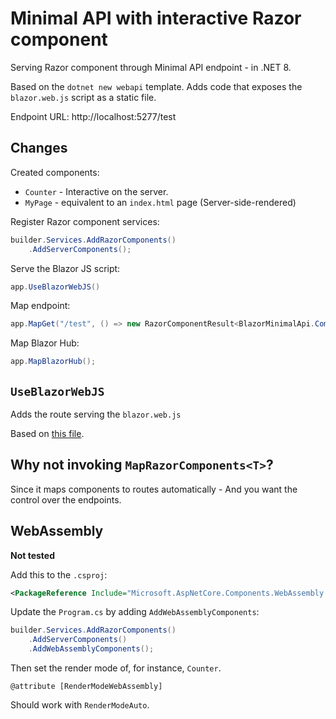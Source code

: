 # Minimal API with interactive Razor component

Serving Razor component through Minimal API endpoint - in .NET 8.

Based on the ``dotnet new webapi`` template. Adds code that exposes the ``blazor.web.js`` script as a static file.

Endpoint URL: http://localhost:5277/test

## Changes

Created components:

* ``Counter`` - Interactive on the server.
* ``MyPage`` - equivalent to an ``index.html`` page (Server-side-rendered)

Register Razor component services:

```cs
builder.Services.AddRazorComponents()
    .AddServerComponents();
```

Serve the Blazor JS script:

```cs 
app.UseBlazorWebJS()
```


Map endpoint:

```cs
app.MapGet("/test", () => new RazorComponentResult<BlazorMinimalApi.Components.MyPage>());
```

Map Blazor Hub:

```cs
app.MapBlazorHub();
```

## ``UseBlazorWebJS``

Adds the route serving the ``blazor.web.js``

Based on [this file](https://github.com/dotnet/aspnetcore/blob/e6c7c01bce4fce79bf5bc84098ea8d347ef358cc/src/Components/Endpoints/src/Builder/RazorComponentsEndpointRouteBuilderExtensions.cs#L28).

## Why not invoking ``MapRazorComponents<T>``?

Since it maps components to routes automatically - And you want the control over the endpoints.

## WebAssembly

**Not tested**

Add this to the ``.csproj``:

```xml
<PackageReference Include="Microsoft.AspNetCore.Components.WebAssembly.Server" Version="8.0.0-rc.1.*" />
```

Update the ``Program.cs`` by adding ``AddWebAssemblyComponents``:

```cs
builder.Services.AddRazorComponents()
    .AddServerComponents()
    .AddWebAssemblyComponents();
```

Then set the render mode of, for instance, ``Counter``.

```razor
@attribute [RenderModeWebAssembly]
```

Should work with ``RenderModeAuto``.
